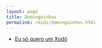```yaml
---
layout: page
title: Dominguinhos
permalink: /midi/dominguinhos.html
---
```


* [Eu só quero um Xodô](https://124700.selcdn.ru/srv.victor3d.com.br/midi/xodo.mid)